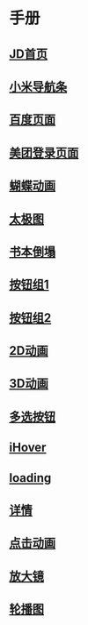 # 手册

## <a href="https://15815362421.github.io/HTML+CSS/JD/JD.html">JD首页</a>
## <a href="https://15815362421.github.io/HTML+CSS/xiaomimenu.html">小米导航条</a>
## <a href="https://15815362421.github.io/HTML+CSS/baidu/baidu.html">百度页面</a>
## <a href="https://15815362421.github.io/HTML+CSS/meituan/meituan.html">美团登录页面</a>
## <a href="https://15815362421.github.io/HTML+CSS/动画/butterfly.html">蝴蝶动画</a>
## <a href="https://15815362421.github.io/HTML+CSS/动画/taiji.html">太极图</a>
## <a href="https://15815362421.github.io/css3+less/book/bookdown.html">书本倒塌</a>
## <a href="https://15815362421.github.io/css3+less/按钮组/background-transition.html">按钮组1</a>
## <a href="https://15815362421.github.io/css3+less/按钮组/popover.html">按钮组2</a>
## <a href="https://15815362421.github.io/css3+less/2D.html">2D动画</a>
## <a href="https://15815362421.github.io/css3+less/3D.html">3D动画</a>
## <a href="https://15815362421.github.io/css3+less/checked.html">多选按钮</a>
## <a href="https://15815362421.github.io/css3+less/iHover.html">iHover</a>
## <a href="https://15815362421.github.io/css3+less/loading.html">loading</a>
## <a href="https://15815362421.github.io/jq/放大镜/hover.html">详情</a>
## <a href="https://15815362421.github.io/jq/动画.html">点击动画</a>
## <a href="https://15815362421.github.io/jq/放大镜/放大镜.html">放大镜</a>
## <a href="https://15815362421.github.io/jq/轮播图/轮播图.html">轮播图</a>
## <a href="https://"></a>
## <a href="https://"></a>
## <a href="https://"></a>
## <a href="https://"></a>
## <a href="https://"></a>
## <a href="https://"></a>
## <a href="https://"></a>
## <a href="https://"></a>
## <a href="https://"></a>
## <a href="https://"></a>
## <a href="https://"></a>
## <a href="https://"></a>
## <a href="https://"></a>
## <a href="https://"></a>
## <a href="https://"></a>
## <a href="https://"></a>
## <a href="https://"></a>
## <a href="https://"></a>

